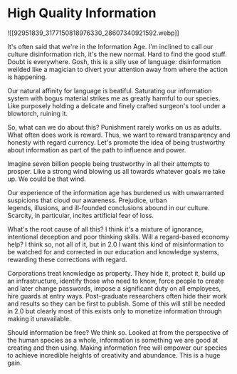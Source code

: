 # High Quality Information

![[92951839_3177150818976330_28607340921592.webp]]

It's often said that we're in the Information Age. I'm inclined to call our culture disinformation rich, it's the new normal. Hard to find the good stuff. Doubt is everywhere. Gosh, this is a silly use of language: disinformation weilded like a magician to divert your attention away from where the action is happening.

Our natural affinity for language is beatiful. Saturating our information system with bogus material strikes me as greatly harmful to our species. Like purposely holding a delicate and finely crafted surgeon's tool under a blowtorch, ruining it.

So, what can we do about this? Punishment rarely works on us as adults. What often does work is reward. Thus, we want to reward transparency and honesty with regard currency. Let's promote the idea of being trustworthy about information as part of the path to influence and power.

Imagine seven billion people being trustworthy in all their attempts to prosper. Like a strong wind blowing us all towards whatever goals we take up. We could be that wind.

Our experience of the information age has burdened us with unwarranted suspicions that cloud our awareness. Prejudice, urban legends, illusions, and ill-founded conclusions abound in our culture. Scarcity, in particular, incites artificial fear of loss.

What's the root cause of all this? I think it's a mixture of ignorance, intentional deception and poor thinking skills. Will a regard-based economy help? I think so, not all of it, but in 2.0 I want this kind of misinformation to be watched for and corrected in our education and knowledge systems, rewarding these corrections with regard.

Corporations treat knowledge as property. They hide it, protect it, build up an infrastructure, identify those who need to know, force people to create and later change passwords, impose a significant duty on all employees, hire guards at entry ways. Post-graduate researchers often hide their work and results so they can be first to publish. Some of this will still be needed in 2.0 but clearly most of this exists only to monetize information through making it unavailable.

Should information be free? We think so. Looked at from the perspective of the human species as a whole, information is something we are good at creating and then using. Making information free will empower our species to achieve incredible heights of creativity and abundance. This is a huge gain.